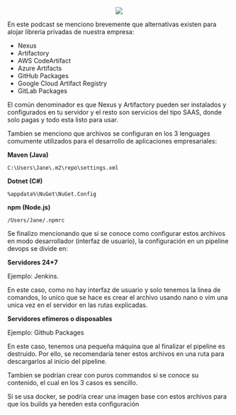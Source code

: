 <!--

layout : post
title : Configuración de acceso a repositorio de librerias privadas
description : 
category : devops,ci/cd
tags : devops,ci/cd
comments : true
author : JRichardsz & Bitmanuc
thumbnail_image_url: https://github.com/user-attachments/assets/80517d11-7d52-4214-b2e1-259c2bbc863b
datetime : "2025-05-31"
duration: 00:14:09
sound:
    type : vocaroo_url
    value : https://vocaroo.com/embed/133YoWYudqFk?autoplay=0
    language: es
-->

<p align="center">
  <img src="https://github.com/user-attachments/assets/80517d11-7d52-4214-b2e1-259c2bbc863b" class="sing_post_top_image"/>
</p>

En este podcast se menciono brevemente que alternativas existen para alojar libreria privadas de nuestra empresa:

- Nexus
- Artifactory
- AWS CodeArtifact
- Azure Artifacts
- GitHub Packages
- Google Cloud Artifact Registry
- GitLab Packages

El común denominador es que Nexus y Artifactory pueden ser instalados y configurados en tu servidor y el resto son servicios del tipo SAAS, donde solo pagas y todo esta listo para usar.

Tambien se menciono que archivos se configuran en los 3 lenguages comumente utilizados para el desarrollo de aplicaciones empresariales:

**Maven (Java)**

```
C:\Users\Jane\.m2\repo\settings.xml
```


**Dotnet (C#)**

```
%appdata%\NuGet\NuGet.Config
```


**npm (Node.js)**

```
/Users/Jane/.npmrc
```

Se finalizo mencionando que si se conoce como configurar estos archivos en modo desarrollador (interfaz de usuario), la configuración en un pipeline devops se divide en:

**Servidores 24*7**

Ejemplo: Jenkins. 

En este caso, como no hay interfaz de usuario  y solo tenemos la linea de comandos, lo unico que se hace es crear el archivo usando nano o vim una unica vez en el servidor en las rutas explicadas.

**Servidores efímeros o disposables**

Ejemplo: Github Packages


En este caso, tenemos una pequeña máquina que al finalizar el pipeline es destruido. Por ello, se recomendaría tener estos archivos en una ruta para descargarlos al inicio del pipeline.

Tambien se podrían crear con puros commandos si se conoce su contenido, el cual en los 3 casos es sencillo.

Si se usa docker, se podría crear una imagen base con estos archivos para que los builds ya hereden esta configuración

